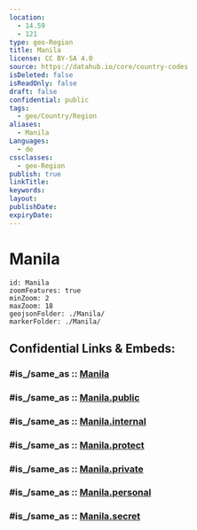 ```yaml
---
location:
  - 14.59
  - 121
type: geo-Region
title: Manila
license: CC BY-SA 4.0
source: https://datahub.io/core/country-codes
isDeleted: false
isReadOnly: false
draft: false
confidential: public
tags:
  - geo/Country/Region
aliases:
  - Manila
Languages:
  - de
cssclasses:
  - geo-Region
publish: true
linkTitle:
keywords:
layout:
publishDate:
expiryDate:
---
```


# Manila

```leaflet
id: Manila
zoomFeatures: true 
minZoom: 2 
maxZoom: 18
geojsonFolder: ./Manila/
markerFolder: ./Manila/
```


## Confidential Links & Embeds: 

### #is_/same_as :: [Manila](/_Standards/Earth/Continent/Asia/Asia~South~East/Malay_Archipelago/Philippines/Regions~Philippines/Manila.md) 

### #is_/same_as :: [Manila.public](/_public/Earth/Continent/Asia/Asia~South~East/Malay_Archipelago/Philippines/Regions~Philippines/Manila.public.md) 

### #is_/same_as :: [Manila.internal](/_internal/Earth/Continent/Asia/Asia~South~East/Malay_Archipelago/Philippines/Regions~Philippines/Manila.internal.md) 

### #is_/same_as :: [Manila.protect](/_protect/Earth/Continent/Asia/Asia~South~East/Malay_Archipelago/Philippines/Regions~Philippines/Manila.protect.md) 

### #is_/same_as :: [Manila.private](/_private/Earth/Continent/Asia/Asia~South~East/Malay_Archipelago/Philippines/Regions~Philippines/Manila.private.md) 

### #is_/same_as :: [Manila.personal](/_personal/Earth/Continent/Asia/Asia~South~East/Malay_Archipelago/Philippines/Regions~Philippines/Manila.personal.md) 

### #is_/same_as :: [Manila.secret](/_secret/Earth/Continent/Asia/Asia~South~East/Malay_Archipelago/Philippines/Regions~Philippines/Manila.secret.md)

